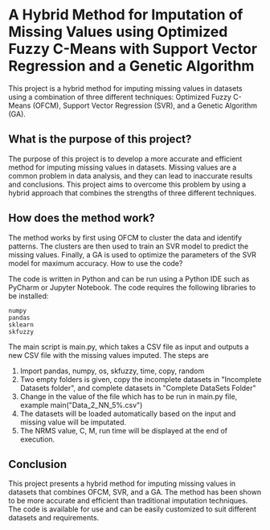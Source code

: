 # A Hybrid Method for Imputation of Missing Values using Optimized Fuzzy C-Means with Support Vector Regression and a Genetic Algorithm
This project is a hybrid method for imputing missing values in datasets using a combination of three different techniques: Optimized Fuzzy C-Means (OFCM), Support Vector Regression (SVR), and a Genetic Algorithm (GA).

## What is the purpose of this project?

The purpose of this project is to develop a more accurate and efficient method for imputing missing values in datasets. Missing values are a common problem in data analysis, and they can lead to inaccurate results and conclusions. This project aims to overcome this problem by using a hybrid approach that combines the strengths of three different techniques.

## How does the method work?

The method works by first using OFCM to cluster the data and identify patterns. The clusters are then used to train an SVR model to predict the missing values. Finally, a GA is used to optimize the parameters of the SVR model for maximum accuracy.
How to use the code?

The code is written in Python and can be run using a Python IDE such as PyCharm or Jupyter Notebook. The code requires the following libraries to be installed:

    numpy
    pandas
    sklearn
    skfuzzy
   
The main script is main.py, which takes a CSV file as input and outputs a new CSV file with the missing values imputed. The steps are

1. Import pandas, numpy, os, skfuzzy, time, copy, random
2. Two empty folders is given, copy the incomplete datasets in "Incomplete Datasets folder", and complete datasets in "Complete DataSets Folder"
3. Change in the value of the file which has to be run in main.py file, example main("Data_2_NN_5%.csv")
4. The datasets will be loaded automatically based on the input and missing value will be imputated.
5. The NRMS value, C, M, run time will be displayed at the end of execution.

## Conclusion
This project presents a hybrid method for imputing missing values in datasets that combines OFCM, SVR, and a GA. The method has been shown to be more accurate and efficient than traditional imputation techniques. The code is available for use and can be easily customized to suit different datasets and requirements.
